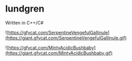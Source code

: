 # lundgren
Written in C++/C#

![https://gfycat.com/SerpentineVengefulGallinule](https://giant.gfycat.com/SerpentineVengefulGallinule.gif)

![https://gfycat.com/MintyAcidicBushbaby](https://giant.gfycat.com/MintyAcidicBushbaby.gif)

